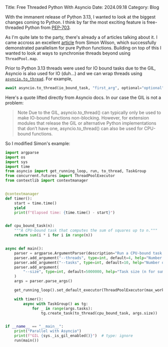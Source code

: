 Title: Free Threaded Python With Asyncio
Date: 2024.09.18
Category: Blog

With the immanent release of Python 3.13, I wanted to look at the biggest changes coming to Python. I think by far the most exciting feature is free-threaded Python from [PEP-703](https://peps.python.org/pep-0703/).

As I'm quite late to the party, there's already a of articles talking about it. I came accross an excellent [article](https://til.simonwillison.net/python/trying-free-threaded-python) from Simon Wilson, which successfully demonstrated parallelism for pure Python functions. Building on top of this I wanted to look at ways to synchronise threads beyond using `ThreadPool.map`. 

Prior to Python 3.13 threads were used for IO bound tasks due to the GIL, Asyncio is also used for IO (duh...) and we can wrap threads using [`asyncio.to_thread`](https://docs.python.org/3/library/asyncio-task.html#asyncio.to_thread). For example,

```python
await asyncio.to_thread(io_bound_task, "first_arg", optional="optional")
```
Here's a quote lifted directly from Asyncio docs. In our case the GIL is not a problem:

> Note Due to the GIL, asyncio.to_thread() can typically only be used to make IO-bound functions non-blocking. However, for extension modules that release the GIL or alternative Python implementations that don’t have one, asyncio.to_thread() can also be used for CPU-bound functions.

So I modified Simon's example:

```python
import argparse
import os
import sys
import time
from asyncio import get_running_loop, run, to_thread, TaskGroup
from concurrent.futures import ThreadPoolExecutor
from contextlib import contextmanager


@contextmanager
def timer():
    start = time.time()
    yield
    print(f"Elapsed time: {time.time() - start}")


def cpu_bound_task(n):
    """A CPU-bound task that computes the sum of squares up to n."""
    return sum(i * i for i in range(n))


async def main():
    parser = argparse.ArgumentParser(description="Run a CPU-bound task with threads")
    parser.add_argument("--threads", type=int, default=4, help="Number of threads")
    parser.add_argument("--tasks", type=int, default=10, help="Number of tasks")
    parser.add_argument(
        "--size", type=int, default=5000000, help="Task size (n for sum of squares)"
    )
    args = parser.parse_args()

    get_running_loop().set_default_executor(ThreadPoolExecutor(max_workers=args.threads))

    with timer():
        async with TaskGroup() as tg:
            for _ in range(args.tasks):
                tg.create_task(to_thread(cpu_bound_task, args.size))


if __name__ == "__main__":
    print("Parallel with Asyncio")
    print(f"GIL {sys._is_gil_enabled()}")  # type: ignore
    run(main())
```


